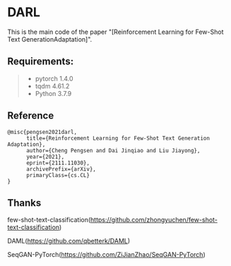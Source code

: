 # DARL

This is the main code of the paper "[Reinforcement Learning for Few-Shot Text GenerationAdaptation]". 


## Requirements:
> * pytorch 1.4.0 
> * tqdm 4.61.2
> * Python 3.7.9

## Reference
```
@misc{pengsen2021darl,
      title={Reinforcement Learning for Few-Shot Text Generation Adaptation}, 
      author={Cheng Pengsen and Dai Jinqiao and Liu Jiayong},
      year={2021},
      eprint={2111.11030},
      archivePrefix={arXiv},
      primaryClass={cs.CL}
}
```

## Thanks
few-shot-text-classification(https://github.com/zhongyuchen/few-shot-text-classification)

DAML(https://github.com/qbetterk/DAML)

SeqGAN-PyTorch(https://github.com/ZiJianZhao/SeqGAN-PyTorch)

